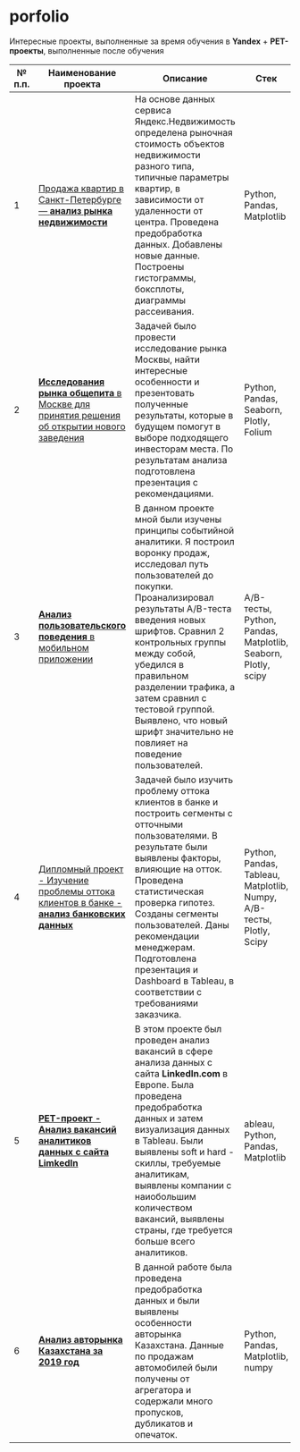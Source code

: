 # porfolio
Интересные проекты, выполненные за время обучения в **Yandex** + **PET-проекты**, выполненные после обучения


| № п.п. | Наименование проекта | Описание | Стек |
|-------|----------------------|----------|------|
| 1     | [Продажа квартир в Санкт-Петербурге — **анализ рынка недвижимости**](https://github.com/dandymsk/porfolio/tree/main/01_estate_analysis) | На основе данных сервиса Яндекс.Недвижимость определена рыночная стоимость объектов недвижимости разного типа, типичные параметры квартир, в зависимости от удаленности от центра. Проведена предобработка данных. Добавлены новые данные. Построены гистограммы, боксплоты, диаграммы рассеивания. | Python, Pandas, Matplotlib |
| 2     | [**Исследования рынка общепита** в Москве для принятия решения об открытии нового заведения](https://github.com/dandymsk/porfolio/tree/main/02_food_market_analysis) | Задачей было провести исследование рынка Москвы, найти интересные особенности и презентовать полученные результаты, которые в будущем помогут в выборе подходящего инвесторам места. По результатам анализа подготовлена презентация с рекомендациями. | Python, Pandas, Seaborn, Plotly, Folium |
| 3     | [**Анализ пользовательского поведения** в мобильном приложении](https://github.com/dandymsk/porfolio/tree/main/03_mobile_app_analysis) | В данном проекте мной были изучены принципы событийной аналитики. Я построил воронку продаж, исследовал путь пользователей до покупки. Проанализировал результаты A/B-теста введения новых шрифтов. Сравнил 2 контрольных группы между собой, убедился в правильном разделении трафика, а затем сравнил с тестовой группой. Выявлено, что новый шрифт значительно не повлияет на поведение пользователей. | A/B-тесты, Python, Pandas, Matplotlib, Seaborn, Plotly, scipy |
| 4     | [Дипломный проект - Изучение проблемы оттока клиентов в банке - **анализ банковских данных**](https://github.com/dandymsk/porfolio/tree/main/04_bank_data_analysis) | Задачей было изучить проблему оттока клиентов в банке и построить сегменты с отточными пользователями. В результате были выявлены факторы, влияющие на отток. Проведена статистическая проверка гипотез. Созданы сегменты пользователей. Даны рекомендации менеджерам. Подготовлена презентация и Dashboard в Tableau, в соответствии с требованиями заказчика. | Python, Pandas, Tableau, Matplotlib, Numpy, A/B-тесты, Plotly, Scipy |
| 5     | [**PET-проект - Анализ вакансий аналитиков данных с сайта LimkedIn**]([https://github.com/dandymsk/porfolio/tree/main/05_vaccine_data_analysis](https://github.com/dandymsk/porfolio/tree/main/05_linkedIn_project)) | В этом проекте был проведен анализ вакансий в сфере анализа данных с сайта **LinkedIn.com** в Европе. Была проведена предобработка данных и затем визуализация данных в Tableau. Были выявлены soft и hard - скиллы, требуемые аналитикам, выявлены компании с наиобольшим количеством вакансий, выявлены страны, где требуется больше всего аналитиков.  | ableau, Python, Pandas, Matplotlib |
| 6     | [**Анализ авторынка Казахстана за 2019 год**]([https://github.com/dandymsk/porfolio/tree/main/06_social_media_analysis](https://github.com/dandymsk/porfolio/tree/main/06_kaz_cars)) | В данной работе была проведена предобработка данных и были выявлены особенности авторынка Казахстана. Данные по продажам автомобилей были получены от агрегатора и содержали много пропусков, дубликатов и опечаток. | Python, Pandas, Matplotlib, numpy |


